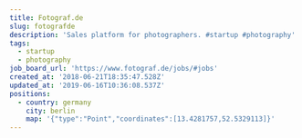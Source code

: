 ```yaml
---
title: Fotograf.de
slug: fotografde
description: 'Sales platform for photographers. #startup #photography'
tags:
  - startup
  - photography
job_board_url: 'https://www.fotograf.de/jobs/#jobs'
created_at: '2018-06-21T18:35:47.528Z'
updated_at: '2019-06-16T10:36:08.537Z'
positions:
  - country: germany
    city: berlin
    map: '{"type":"Point","coordinates":[13.4281757,52.5329113]}'
---
```



